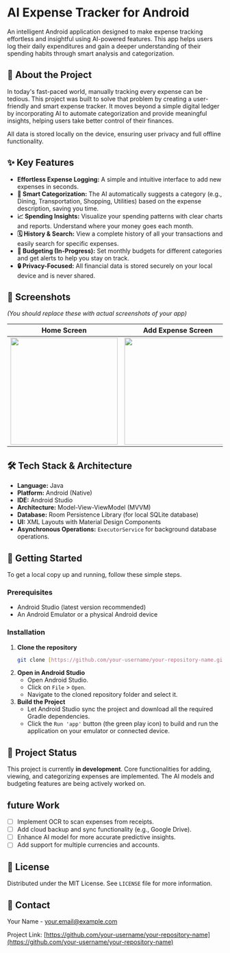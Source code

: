 # AI Expense Tracker for Android

An intelligent Android application designed to make expense tracking effortless and insightful using AI-powered features. This app helps users log their daily expenditures and gain a deeper understanding of their spending habits through smart analysis and categorization.

## 🌟 About the Project

In today's fast-paced world, manually tracking every expense can be tedious. This project was built to solve that problem by creating a user-friendly and smart expense tracker. It moves beyond a simple digital ledger by incorporating AI to automate categorization and provide meaningful insights, helping users take better control of their finances.

All data is stored locally on the device, ensuring user privacy and full offline functionality.

## ✨ Key Features

-   **Effortless Expense Logging:** A simple and intuitive interface to add new expenses in seconds.
-   **🤖 Smart Categorization:** The AI automatically suggests a category (e.g., Dining, Transportation, Shopping, Utilities) based on the expense description, saving you time.
-   **📈 Spending Insights:** Visualize your spending patterns with clear charts and reports. Understand where your money goes each month.
-   **🗓️ History & Search:** View a complete history of all your transactions and easily search for specific expenses.
-   **🎯 Budgeting (In-Progress):** Set monthly budgets for different categories and get alerts to help you stay on track.
-   **🔒 Privacy-Focused:** All financial data is stored securely on your local device and is never shared.

## 📸 Screenshots

*(You should replace these with actual screenshots of your app)*

| Home Screen | Add Expense Screen |
| :----------------------------------------------------------: | :----------------------------------------------------------: |
| <img src="URL_TO_YOUR_HOME_SCREEN_IMAGE" width="250"> | <img src="URL_TO_YOUR_ADD_EXPENSE_IMAGE" width="250"> |

## 🛠️ Tech Stack & Architecture

-   **Language:** Java
-   **Platform:** Android (Native)
-   **IDE:** Android Studio
-   **Architecture:** Model-View-ViewModel (MVVM)
-   **Database:** Room Persistence Library (for local SQLite database)
-   **UI:** XML Layouts with Material Design Components
-   **Asynchronous Operations:** `ExecutorService` for background database operations.

## 🚀 Getting Started

To get a local copy up and running, follow these simple steps.

### Prerequisites

-   Android Studio (latest version recommended)
-   An Android Emulator or a physical Android device

### Installation

1.  **Clone the repository**
    ```sh
    git clone [https://github.com/your-username/your-repository-name.git](https://github.com/your-username/your-repository-name.git)
    ```
2.  **Open in Android Studio**
    -   Open Android Studio.
    -   Click on `File` > `Open`.
    -   Navigate to the cloned repository folder and select it.
3.  **Build the Project**
    -   Let Android Studio sync the project and download all the required Gradle dependencies.
    -   Click the `Run 'app'` button (the green play icon) to build and run the application on your emulator or connected device.

## 🚧 Project Status

This project is currently **in development**. Core functionalities for adding, viewing, and categorizing expenses are implemented. The AI models and budgeting features are being actively worked on.

##  future Work

-   [ ] Implement OCR to scan expenses from receipts.
-   [ ] Add cloud backup and sync functionality (e.g., Google Drive).
-   [ ] Enhance AI model for more accurate predictive insights.
-   [ ] Add support for multiple currencies and accounts.

## 📄 License

Distributed under the MIT License. See `LICENSE` file for more information.

## 📧 Contact

Your Name - [your.email@example.com](mailto:your.email@example.com)

Project Link: [https://github.com/your-username/your-repository-name](https://github.com/your-username/your-repository-name)
